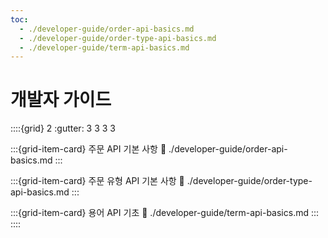 ```yaml
---
toc:
  - ./developer-guide/order-api-basics.md
  - ./developer-guide/order-type-api-basics.md
  - ./developer-guide/term-api-basics.md
---
```

# 개발자 가이드

::::{grid} 2
:gutter: 3 3 3 3

:::{grid-item-card} 주문 API 기본 사항
:link: ./developer-guide/order-api-basics.md
:::

:::{grid-item-card} 주문 유형 API 기본 사항
:link: ./developer-guide/order-type-api-basics.md
:::

:::{grid-item-card} 용어 API 기초
:link: ./developer-guide/term-api-basics.md
:::
::::

